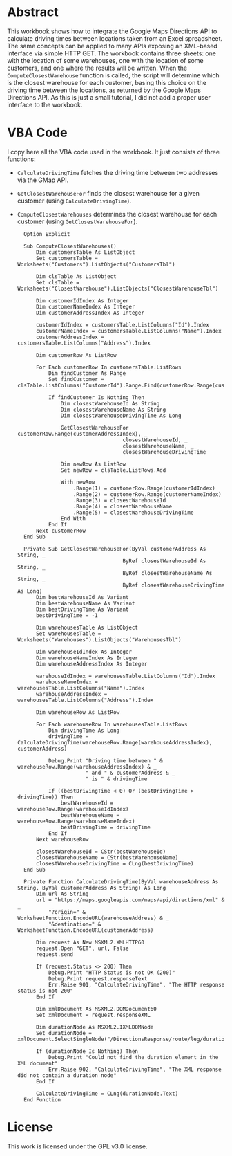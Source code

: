 # Abstract

This workbook shows how to integrate the Google Maps Directions API to calculate driving times between locations taken from an Excel spreadsheet.
The same concepts can be applied to many APIs exposing an XML-based interface via simple HTTP GET.
The workbook contains three sheets: one with the location of some warehouses, one with the location of some customers, and one where the results will be written.
When the `ComputeClosestWarehouse` function is called, the script will determine which is the closest warehouse for each customer, basing this choice on the driving time between the locations, as returned by the Google Maps Directions API.
As this is just a small tutorial, I did not add a proper user interface to the workbook.

# VBA Code

I copy here all the VBA code used in the workbook. It just consists of three functions:

* `CalculateDrivingTime` fetches the driving time between two addresses via the GMap API.
* `GetClosestWarehouseFor` finds the closest warehouse for a given customer (using `CalculateDrivingTime`).
* `ComputeClosestWarehouses` determines the closest warehouse for each customer (using `GetClosestWarehouseFor`).

        Option Explicit

        Sub ComputeClosestWarehouses()
            Dim customersTable As ListObject
            Set customersTable = Worksheets("Customers").ListObjects("CustomersTbl")
            
            Dim clsTable As ListObject
            Set clsTable = Worksheets("ClosestWarehouse").ListObjects("ClosestWarehouseTbl")
            
            Dim customerIdIndex As Integer
            Dim customerNameIndex As Integer
            Dim customerAddressIndex As Integer
            
            customerIdIndex = customersTable.ListColumns("Id").Index
            customerNameIndex = customersTable.ListColumns("Name").Index
            customerAddressIndex = customersTable.ListColumns("Address").Index
            
            Dim customerRow As ListRow

            For Each customerRow In customersTable.ListRows
                Dim findCustomer As Range
                Set findCustomer = clsTable.ListColumns("CustomerId").Range.Find(customerRow.Range(customerIdIndex))
                
                If findCustomer Is Nothing Then
                    Dim closestWarehouseId As String
                    Dim closestWarehouseName As String
                    Dim closestWarehouseDrivingTime As Long
                    
                    GetClosestWarehouseFor customerRow.Range(customerAddressIndex), _
                                        closestWarehouseId, _
                                        closestWarehouseName, _
                                        closestWarehouseDrivingTime
                                        
                    Dim newRow As ListRow
                    Set newRow = clsTable.ListRows.Add
                    
                    With newRow
                        .Range(1) = customerRow.Range(customerIdIndex)
                        .Range(2) = customerRow.Range(customerNameIndex)
                        .Range(3) = closestWarehouseId
                        .Range(4) = closestWarehouseName
                        .Range(5) = closestWarehouseDrivingTime
                    End With
                End If
            Next customerRow
        End Sub

        Private Sub GetClosestWarehouseFor(ByVal customerAddress As String, _
                                        ByRef closestWarehouseId As String, _
                                        ByRef closestWarehouseName As String, _
                                        ByRef closestWarehouseDrivingTime As Long)
            Dim bestWarehouseId As Variant
            Dim bestWarehouseName As Variant
            Dim bestDrivingTime As Variant
            bestDrivingTime = -1
                
            Dim warehousesTable As ListObject
            Set warehousesTable = Worksheets("Warehouses").ListObjects("WarehousesTbl")
            
            Dim warehouseIdIndex As Integer
            Dim warehouseNameIndex As Integer
            Dim warehouseAddressIndex As Integer
            
            warehouseIdIndex = warehousesTable.ListColumns("Id").Index
            warehouseNameIndex = warehousesTable.ListColumns("Name").Index
            warehouseAddressIndex = warehousesTable.ListColumns("Address").Index
            
            Dim warehouseRow As ListRow
            
            For Each warehouseRow In warehousesTable.ListRows
                Dim drivingTime As Long
                drivingTime = CalculateDrivingTime(warehouseRow.Range(warehouseAddressIndex), customerAddress)
                
                Debug.Print "Driving time between " & warehouseRow.Range(warehouseAddressIndex) & _
                            " and " & customerAddress & _
                            " is " & drivingTime
                
                If ((bestDrivingTime < 0) Or (bestDrivingTime > drivingTime)) Then
                    bestWarehouseId = warehouseRow.Range(warehouseIdIndex)
                    bestWarehouseName = warehouseRow.Range(warehouseNameIndex)
                    bestDrivingTime = drivingTime
                End If
            Next warehouseRow
            
            closestWarehouseId = CStr(bestWarehouseId)
            closestWarehouseName = CStr(bestWarehouseName)
            closestWarehouseDrivingTime = CLng(bestDrivingTime)
        End Sub

        Private Function CalculateDrivingTime(ByVal warehouseAddress As String, ByVal customerAddress As String) As Long
            Dim url As String
            url = "https://maps.googleapis.com/maps/api/directions/xml" & _
                "?origin=" & WorksheetFunction.EncodeURL(warehouseAddress) & _
                "&destination=" & WorksheetFunction.EncodeURL(customerAddress)
                
            Dim request As New MSXML2.XMLHTTP60
            request.Open "GET", url, False
            request.send
            
            If (request.Status <> 200) Then
                Debug.Print "HTTP Status is not OK (200)"
                Debug.Print request.responseText
                Err.Raise 901, "CalculateDrivingTime", "The HTTP response status is not 200"
            End If
            
            Dim xmlDocument As MSXML2.DOMDocument60
            Set xmlDocument = request.responseXML
            
            Dim durationNode As MSXML2.IXMLDOMNode
            Set durationNode = xmlDocument.SelectSingleNode("/DirectionsResponse/route/leg/duration/value")
            
            If (durationNode Is Nothing) Then
                Debug.Print "Could not find the duration element in the XML document"
                Err.Raise 902, "CalculateDrivingTime", "The XML response did not contain a duration node"
            End If
            
            CalculateDrivingTime = CLng(durationNode.Text)
        End Function

# License

This work is licensed under the GPL v3.0 license.